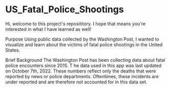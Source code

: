 # US_Fatal_Police_Shootings

Hi, welcome to this project's reposititory. I hope that means you're interested in what I have learned as well! 

Purpose
Using public data collected by the Washington Post, I wanted to visualize and learn about the victims of fatal police shootings in the United States.

Brief Background
The Washington Post has been collecting data about fatal police encounters since 2015. T
he data used in this app was last updated on October 7th, 2022. These numbers reflect only the deaths that were reported by news or police departments. 
Oftentimes, these incidents are under reported and are therefore not accounted for in this data set.
